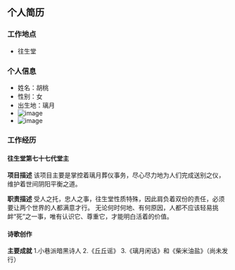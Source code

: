 
## 个人简历
### 工作地点
- 往生堂

### 个人信息
 - 姓名：胡桃                                   
 - 性别：女
 - 出生地：璃月
 - ![image](https://user-images.githubusercontent.com/102969325/161671370-395a368d-5de5-467d-8e57-6f41f54f8ae6.png)
 - ![image](https://user-images.githubusercontent.com/102969325/161671703-28297027-286e-4ec9-a112-7c3b1bea389e.png)

### 工作经历
#### 往生堂第七十七代堂主
**项目描述**
该项目主要是掌控着璃月葬仪事务，尽心尽力地为人们完成送别之仪，维护着世间阴阳平衡之道。

**职责描述**
受人之托，忠人之事，往生堂性质特殊，因此肩负着双份的责任，必须要让两个世界的人都满意才行。
无论何时何地、有何原因，人都不应该轻易挑衅“死”之一事，唯有认识它、尊重它，才能明白活着的价值。

#### 诗歌创作
**主要成就**
 1.小巷派暗黑诗人
 2.《丘丘谣》
 3.《璃月闲话》和《柴米油盐》（尚未发行）
 
